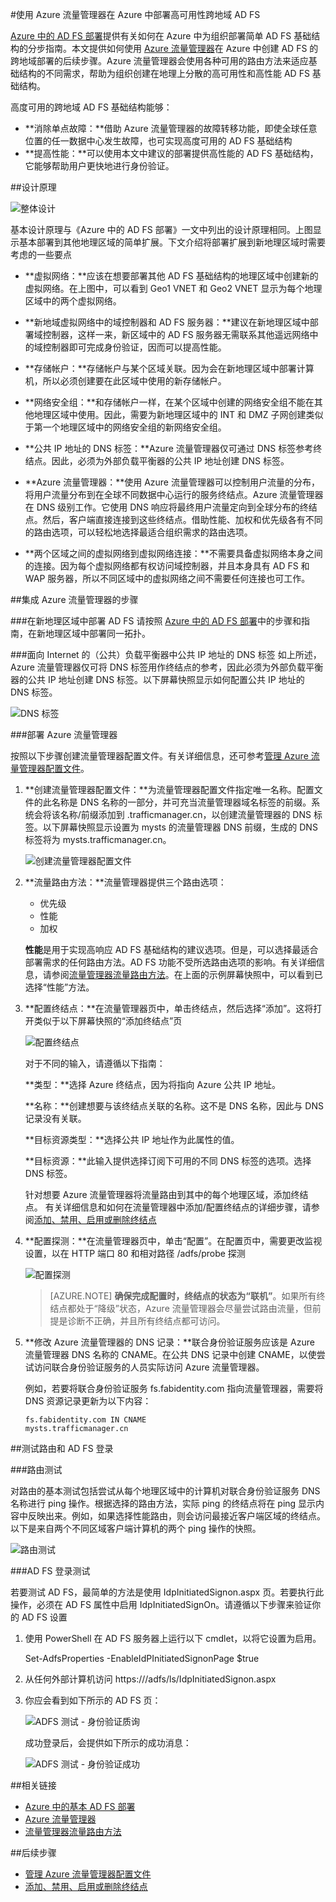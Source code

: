 <properties
	pageTitle="使用 Azure 流量管理器在 Azure 中部署高可用性跨地域 AD FS | Azure"
	description="在本文档中，你将学习如何在 Azure 中部署 AD FS 以实现高可用性。"
	keywords="Ad fs 与 Azure 流量管理器, adfs 与 Azure 流量管理器, 地域, 多个数据中心, 地域数据中心, 多个地域数据中心, 在 azure 中部署 AD FS, 部署 azure adfs, azure adfs, azure ad fs,部署 adfs, 部署 ad fs, azure 中的 adfs, 在 azure 中部署 adfs, 在 azure 中部署 AD FS, adfs azure, AD FS 简介, Azure, Azure 中的 AD FS, iaas, ADFS, 将 adfs 移到 azure"
	services="active-directory"
	documentationCenter=""
	authors="anandyadavmsft"
	manager="femila"
	editor=""/>

<tags
	ms.service="active-directory"
	ms.workload="identity"
	ms.tgt_pltfrm="na"
	ms.devlang="na"
	ms.topic="get-started-article"
	ms.date="09/01/2016"
	ms.author="anandy;billmath"
	wacn.date="10/25/2016"/>  

    
#使用 Azure 流量管理器在 Azure 中部署高可用性跨地域 AD FS

[Azure 中的 AD FS 部署](/documentation/articles/active-directory-aadconnect-azure-adfs/)提供有关如何在 Azure 中为组织部署简单 AD FS 基础结构的分步指南。本文提供如何使用 [Azure 流量管理器](/documentation/articles/traffic-manager-overview/)在 Azure 中创建 AD FS 的跨地域部署的后续步骤。Azure 流量管理器会使用各种可用的路由方法来适应基础结构的不同需求，帮助为组织创建在地理上分散的高可用性和高性能 AD FS 基础结构。

高度可用的跨地域 AD FS 基础结构能够：

* **消除单点故障：**借助 Azure 流量管理器的故障转移功能，即使全球任意位置的任一数据中心发生故障，也可实现高度可用的 AD FS 基础结构
* **提高性能：**可以使用本文中建议的部署提供高性能的 AD FS 基础结构，它能够帮助用户更快地进行身份验证。

##设计原理

![整体设计](./media/active-directory-adfs-in-azure-with-azure-traffic-manager/blockdiagram.png)  


基本设计原理与《Azure 中的 AD FS 部署》一文中列出的设计原理相同。上图显示基本部署到其他地理区域的简单扩展。下文介绍将部署扩展到新地理区域时需要考虑的一些要点

* **虚拟网络：**应该在想要部署其他 AD FS 基础结构的地理区域中创建新的虚拟网络。在上图中，可以看到 Geo1 VNET 和 Geo2 VNET 显示为每个地理区域中的两个虚拟网络。

* **新地域虚拟网络中的域控制器和 AD FS 服务器：**建议在新地理区域中部署域控制器，这样一来，新区域中的 AD FS 服务器无需联系其他遥远网络中的域控制器即可完成身份验证，因而可以提高性能。

* **存储帐户：**存储帐户与某个区域关联。因为会在新地理区域中部署计算机，所以必须创建要在此区域中使用的新存储帐户。

* **网络安全组：**和存储帐户一样，在某个区域中创建的网络安全组不能在其他地理区域中使用。因此，需要为新地理区域中的 INT 和 DMZ 子网创建类似于第一个地理区域中的网络安全组的新网络安全组。

* **公共 IP 地址的 DNS 标签：**Azure 流量管理器仅可通过 DNS 标签参考终结点。因此，必须为外部负载平衡器的公共 IP 地址创建 DNS 标签。

* **Azure 流量管理器：**使用 Azure 流量管理器可以控制用户流量的分布，将用户流量分布到在全球不同数据中心运行的服务终结点。Azure 流量管理器在 DNS 级别工作。它使用 DNS 响应将最终用户流量定向到全球分布的终结点。然后，客户端直接连接到这些终结点。借助性能、加权和优先级各有不同的路由选项，可以轻松地选择最适合组织需求的路由选项。

* **两个区域之间的虚拟网络到虚拟网络连接：**不需要具备虚拟网络本身之间的连接。因为每个虚拟网络都有权访问域控制器，并且本身具有 AD FS 和 WAP 服务器，所以不同区域中的虚拟网络之间不需要任何连接也可工作。

##集成 Azure 流量管理器的步骤

###在新地理区域中部署 AD FS
请按照 [Azure 中的 AD FS 部署](/documentation/articles/active-directory-aadconnect-azure-adfs/)中的步骤和指南，在新地理区域中部署同一拓扑。

###面向 Internet 的（公共）负载平衡器中公共 IP 地址的 DNS 标签
如上所述，Azure 流量管理器仅可将 DNS 标签用作终结点的参考，因此必须为外部负载平衡器的公共 IP 地址创建 DNS 标签。以下屏幕快照显示如何配置公共 IP 地址的 DNS 标签。

![DNS 标签](./media/active-directory-adfs-in-azure-with-azure-traffic-manager/eastfabstsdnslabel.png)  


###部署 Azure 流量管理器

按照以下步骤创建流量管理器配置文件。有关详细信息，还可参考[管理 Azure 流量管理器配置文件](/documentation/articles/traffic-manager-manage-profiles/)。

1. **创建流量管理器配置文件：**为流量管理器配置文件指定唯一名称。配置文件的此名称是 DNS 名称的一部分，并可充当流量管理器域名标签的前缀。系统会将该名称/前缀添加到 .trafficmanager.cn，以创建流量管理器的 DNS 标签。以下屏幕快照显示设置为 mysts 的流量管理器 DNS 前缀，生成的 DNS 标签将为 mysts.trafficmanager.cn。

    ![创建流量管理器配置文件](./media/active-directory-adfs-in-azure-with-azure-traffic-manager/trafficmanager01.png)  

 
2. **流量路由方法：**流量管理器提供三个路由选项：

    * 优先级
    * 性能
    * 加权
    
    **性能**是用于实现高响应 AD FS 基础结构的建议选项。但是，可以选择最适合部署需求的任何路由方法。AD FS 功能不受所选路由选项的影响。有关详细信息，请参阅[流量管理器流量路由方法](/documentation/articles/traffic-manager-routing-methods/)。在上面的示例屏幕快照中，可以看到已选择“性能”方法。
   
3.	**配置终结点：**在流量管理器页中，单击终结点，然后选择“添加”。这将打开类似于以下屏幕快照的“添加终结点”页
 
    ![配置终结点](./media/active-directory-adfs-in-azure-with-azure-traffic-manager/eastfsendpoint.png)  

 
    对于不同的输入，请遵循以下指南：

    **类型：**选择 Azure 终结点，因为将指向 Azure 公共 IP 地址。

    **名称：**创建想要与该终结点关联的名称。这不是 DNS 名称，因此与 DNS 记录没有关联。

    **目标资源类型：**选择公共 IP 地址作为此属性的值。

    **目标资源：**此输入提供选择订阅下可用的不同 DNS 标签的选项。选择 DNS 标签。

    针对想要 Azure 流量管理器将流量路由到其中的每个地理区域，添加终结点。
    有关详细信息和如何在流量管理器中添加/配置终结点的详细步骤，请参阅[添加、禁用、启用或删除终结点](/documentation/articles/traffic-manager-endpoints/)
    
4. **配置探测：**在流量管理器页中，单击“配置”。在配置页中，需要更改监视设置，以在 HTTP 端口 80 和相对路径 /adfs/probe 探测

    ![配置探测](./media/active-directory-adfs-in-azure-with-azure-traffic-manager/mystsconfig.png)  


    >[AZURE.NOTE] **确保完成配置时，终结点的状态为“联机”**。如果所有终结点都处于“降级”状态，Azure 流量管理器会尽量尝试路由流量，但前提是诊断不正确，并且所有终结点都可访问。

5. **修改 Azure 流量管理器的 DNS 记录：**联合身份验证服务应该是 Azure 流量管理器 DNS 名称的 CNAME。在公共 DNS 记录中创建 CNAME，以使尝试访问联合身份验证服务的人员实际访问 Azure 流量管理器。

    例如，若要将联合身份验证服务 fs.fabidentity.com 指向流量管理器，需要将 DNS 资源记录更新为以下内容：

    <code>fs.fabidentity.com IN CNAME mysts.trafficmanager.cn</code>

##测试路由和 AD FS 登录   

###路由测试

对路由的基本测试包括尝试从每个地理区域中的计算机对联合身份验证服务 DNS 名称进行 ping 操作。根据选择的路由方法，实际 ping 的终结点将在 ping 显示内容中反映出来。例如，如果选择性能路由，则会访问最接近客户端区域的终结点。以下是来自两个不同区域客户端计算机的两个 ping 操作的快照。

![路由测试](./media/active-directory-adfs-in-azure-with-azure-traffic-manager/pingtest.png)  


###AD FS 登录测试

若要测试 AD FS，最简单的方法是使用 IdpInitiatedSignon.aspx 页。若要执行此操作，必须在 AD FS 属性中启用 IdpInitiatedSignOn。请遵循以下步骤来验证你的 AD FS 设置
 
1. 使用 PowerShell 在 AD FS 服务器上运行以下 cmdlet，以将它设置为启用。
	
	Set-AdfsProperties -EnableIdPInitiatedSignonPage $true
	
2. 从任何外部计算机访问 https://<yourfederationservicedns>/adfs/ls/IdpInitiatedSignon.aspx

3. 你应会看到如下所示的 AD FS 页：

    ![ADFS 测试 - 身份验证质询](./media/active-directory-adfs-in-azure-with-azure-traffic-manager/adfstest1.png)  


    成功登录后，会提供如下所示的成功消息：

    ![ADFS 测试 - 身份验证成功](./media/active-directory-adfs-in-azure-with-azure-traffic-manager/adfstest2.png)  

 
##相关链接
* [Azure 中的基本 AD FS 部署](/documentation/articles/active-directory-aadconnect-azure-adfs/)
* [Azure 流量管理器](/documentation/articles/traffic-manager-overview/)
* [流量管理器流量路由方法](/documentation/articles/traffic-manager-routing-methods/)

##后续步骤
* [管理 Azure 流量管理器配置文件](/documentation/articles/traffic-manager-manage-profiles/)
* [添加、禁用、启用或删除终结点](/documentation/articles/traffic-manager-endpoints/)

<!---HONumber=Mooncake_1017_2016-->
